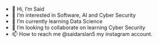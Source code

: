 - 👋 Hi, I’m Said
- 👀 I’m interested in Software, AI and Cyber Security
- 🌱 I’m currently learning Data Science
- 💞️ I’m looking to collaborate on learning Cyber Security
- 📫 How to reach me @saidarslan5 my instagram account.

<!---
fhumanity/fhumanity is a ✨ special ✨ repository because its `README.md` (this file) appears on your GitHub profile.
You can click the Preview link to take a look at your changes.
--->
